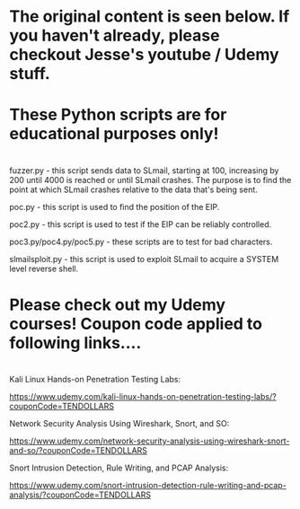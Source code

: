 # The original content is seen below. If you haven't already, please checkout Jesse's youtube / Udemy stuff. 
#                                                         
# These Python scripts are for educational purposes only! 
#                                                         
fuzzer.py - this script sends data to SLmail, starting at 100, increasing by 200 until 4000 is reached or until SLmail crashes. The purpose is to find the point at which SLmail crashes relative to the data that's being sent.

poc.py - this script is used to find the position of the EIP.

poc2.py - this script is used to test if the EIP can be reliably controlled.

poc3.py/poc4.py/poc5.py - these scripts are to test for bad characters.

slmailsploit.py - this script is used to exploit SLmail to acquire a SYSTEM level reverse shell.
#
#                                                                               
# Please check out my Udemy courses! Coupon code applied to following links.... 
#                                                                               
Kali Linux Hands-on Penetration Testing Labs:

https://www.udemy.com/kali-linux-hands-on-penetration-testing-labs/?couponCode=TENDOLLARS


Network Security Analysis Using Wireshark, Snort, and SO:

https://www.udemy.com/network-security-analysis-using-wireshark-snort-and-so/?couponCode=TENDOLLARS


Snort Intrusion Detection, Rule Writing, and PCAP Analysis:

https://www.udemy.com/snort-intrusion-detection-rule-writing-and-pcap-analysis/?couponCode=TENDOLLARS

